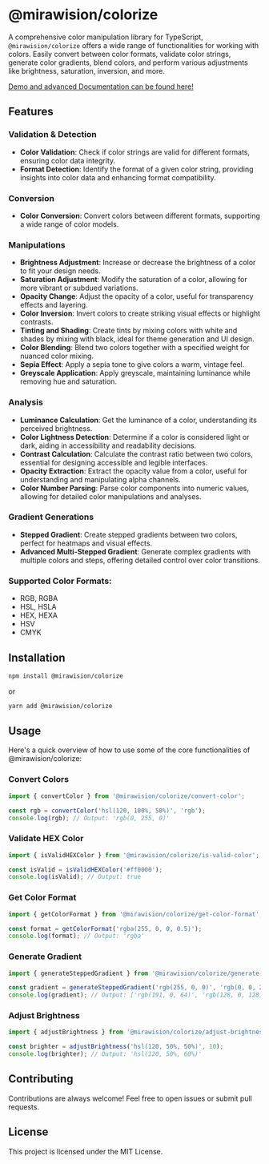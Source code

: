 # @mirawision/colorize

A comprehensive color manipulation library for TypeScript, `@mirawision/colorize` offers a wide range of functionalities for working with colors. Easily convert between color formats, validate color strings, generate color gradients, blend colors, and perform various adjustments like brightness, saturation, inversion, and more.

[Demo and advanced Documentation can be found here!](https://mirawision.github.io/colorize)

## Features

### Validation & Detection
- **Color Validation**: Check if color strings are valid for different formats, ensuring color data integrity.
- **Format Detection**: Identify the format of a given color string, providing insights into color data and enhancing format compatibility.

### Conversion
- **Color Conversion**: Convert colors between different formats, supporting a wide range of color models.

### Manipulations
- **Brightness Adjustment**: Increase or decrease the brightness of a color to fit your design needs.
- **Saturation Adjustment**: Modify the saturation of a color, allowing for more vibrant or subdued variations.
- **Opacity Change**: Adjust the opacity of a color, useful for transparency effects and layering.
- **Color Inversion**: Invert colors to create striking visual effects or highlight contrasts.
- **Tinting and Shading**: Create tints by mixing colors with white and shades by mixing with black, ideal for theme generation and UI design.
- **Color Blending**: Blend two colors together with a specified weight for nuanced color mixing.
- **Sepia Effect**: Apply a sepia tone to give colors a warm, vintage feel.
- **Greyscale Application**: Apply greyscale, maintaining luminance while removing hue and saturation.

### Analysis
- **Luminance Calculation**: Get the luminance of a color, understanding its perceived brightness.
- **Color Lightness Detection**: Determine if a color is considered light or dark, aiding in accessibility and readability decisions.
- **Contrast Calculation**: Calculate the contrast ratio between two colors, essential for designing accessible and legible interfaces.
- **Opacity Extraction**: Extract the opacity value from a color, useful for understanding and manipulating alpha channels.
- **Color Number Parsing**: Parse color components into numeric values, allowing for detailed color manipulations and analyses.

### Gradient Generations
- **Stepped Gradient**: Create stepped gradients between two colors, perfect for heatmaps and visual effects.
- **Advanced Multi-Stepped Gradient**: Generate complex gradients with multiple colors and steps, offering detailed control over color transitions.


### Supported Color Formats:

- RGB, RGBA
- HSL, HSLA
- HEX, HEXA
- HSV
- CMYK

## Installation

```bash
npm install @mirawision/colorize
```

or 

```bash
yarn add @mirawision/colorize
```

## Usage

Here's a quick overview of how to use some of the core functionalities of @mirawision/colorize:

### Convert Colors

```javascript
import { convertColor } from '@mirawision/colorize/convert-color';

const rgb = convertColor('hsl(120, 100%, 50%)', 'rgb');
console.log(rgb); // Output: 'rgb(0, 255, 0)'
```

### Validate HEX Color

```javascript
import { isValidHEXColor } from '@mirawision/colorize/is-valid-color';

const isValid = isValidHEXColor('#ff0000');
console.log(isValid); // Output: true
```

### Get Color Format

```javascript
import { getColorFormat } from '@mirawision/colorize/get-color-format';

const format = getColorFormat('rgba(255, 0, 0, 0.5)');
console.log(format); // Output: 'rgba'
```

### Generate Gradient

```javascript
import { generateSteppedGradient } from '@mirawision/colorize/generate-stepped-gradient';

const gradient = generateSteppedGradient('rgb(255, 0, 0)', 'rgb(0, 0, 255)', 3);
console.log(gradient); // Output: ['rgb(191, 0, 64)', 'rgb(128, 0, 128)', 'rgb(64, 0, 191)']
```

### Adjust Brightness

```javascript
import { adjustBrightness } from '@mirawision/colorize/adjust-brightness';

const brighter = adjustBrightness('hsl(120, 50%, 50%)', 10);
console.log(brighter); // Output: 'hsl(120, 50%, 60%)'
```

## Contributing

Contributions are always welcome! Feel free to open issues or submit pull requests.

## License

This project is licensed under the MIT License.
